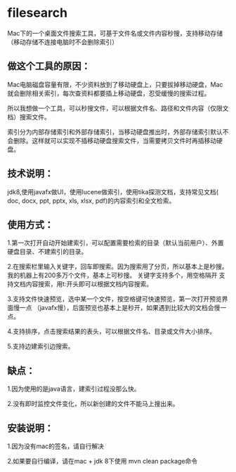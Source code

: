 # filesearch
Mac下的一个桌面文件搜索工具，可基于文件名或文件内容秒搜，支持移动存储（移动存储不连接电脑时不会删除索引）

## 做这个工具的原因：

Mac电脑磁盘容量有限，不少资料放到了移动硬盘上，只要拔掉移动硬盘，Mac就会删除相关索引，每次查资料都要插上移动硬盘，忍受缓慢的搜索过程。

所以我想做一个工具，可以秒搜文件，可以根据文件名、路径和文件内容（仅限文档）搜索文件。

索引分为内部存储索引和外部存储索引，当移动硬盘推出时，外部存储索引默认不会删除。这样就可以实现不插移动硬盘搜索文件，当需要拷贝文件时再插移动硬盘。


## 技术说明：

jdk8,使用javafx做UI，使用lucene做索引，使用tika探测文档，支持常见文档( doc, docx, ppt, pptx, xls, xlsx, pdf)的内容索引和全文检索。

## 使用方式：
1.第一次打开自动开始建索引，可以配置需要检索的目录（默认当前用户）、外置硬盘目录、不建索引的目录。

2.在搜索栏里输入关键字，回车即搜索。因为搜索用了分页，所以基本上是秒搜。我的机器上有200多万个文件，基本上可秒搜。
关键字支持多个，用空格隔开
支持文档内容搜索，用t:开头即可以根据文档内容搜索。

3.支持文件快速预览，选中某一个文件，按空格键可快速预览，第一次打开预览界面慢一点 （javafx慢），后面预览也基本上是秒开，如果遇到比较大的文档会慢一点。

4.支持排序，点击搜索结果的表头，可以根据文件名、目录或文件大小排序。

5.支持边建索引边搜索。

## 缺点：

1.因为使用的是java语言，建索引过程没那么快。

2.没有即时监控文件变化，所以新创建的文件不能马上搜出来。

## 安装说明：

1.因为没有mac的签名，请自行解决

2.如果要自行编译，请在mac + jdk 8下使用 mvn clean package命令
